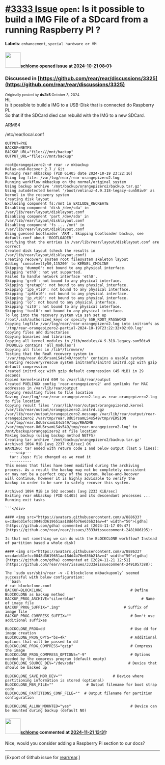 [\#3333 Issue](https://github.com/rear/rear/issues/3333) `open`: Is it possible to build a IMG File of a SDcard from a running Raspberry PI ?
=============================================================================================================================================

**Labels**: `enhancement`, `special hardware or VM`

#### <img src="https://avatars.githubusercontent.com/u/101384?v=4" width="50">[schlomo](https://github.com/schlomo) opened issue at [2024-10-21 08:01](https://github.com/rear/rear/issues/3333):

### Discussed in [https://github.com/rear/rear/discussions/3325](https://github.com/rear/rear/discussions/3325)

<div type='discussions-op-text'>

<sup>Originally posted by **ds2k5** October 3, 2024</sup>  
Hi,  
is it possible to build a IMG to a USB-Disk that is connected do
Raspberry PI.  
So that if the SDCard died can rebuild with the IMG to a new SDCard.

ARM64

/etc/rear/local.conf

    OUTPUT=PXE
    BACKUP=NETFS
    BACKUP_URL="file:///mnt/backup"
    OUTPUT_URL="file:///mnt/backup"

    root@orangepizero2:~# rear -v mkbackup 
    Relax-and-Recover 2.7 / Git
    Running rear mkbackup (PID 61405 date 2024-10-19 23:22:16)
    Using log file: /var/log/rear/rear-orangepizero2.log
    Running workflow mkbackup on the normal/original system
    Using backup archive '/mnt/backup/orangepizero2/backup.tar.gz'
    Using autodetected kernel '/boot/vmlinuz-4.9.318-legacy-sun50iw9' as kernel in the recovery system
    Creating disk layout
    Excluding component fs:/mnt in EXCLUDE_RECREATE
    Disabling component 'disk /dev/sda' in /var/lib/rear/layout/disklayout.conf
    Disabling component 'part /dev/sda' in /var/lib/rear/layout/disklayout.conf
    Disabling component 'fs ... /mnt' in /var/lib/rear/layout/disklayout.conf
    Using guessed bootloader 'ARM'. Skipping bootloader backup, see default.conf about 'BOOTLOADER'
    Verifying that the entries in /var/lib/rear/layout/disklayout.conf are correct
    Created disk layout (check the results in /var/lib/rear/layout/disklayout.conf)
    Creating recovery system root filesystem skeleton layout
    Adding 'console=ttyS0,115200' to KERNEL_CMDLINE
    Skipping 'dummy0': not bound to any physical interface.
    Skipping 'eth0': not yet supported.
    Failed to handle network interface 'eth0'.
    Skipping 'gre0': not bound to any physical interface.
    Skipping 'gretap0': not bound to any physical interface.
    Skipping 'ip6_vti0': not bound to any physical interface.
    Skipping 'ip6tnl0': not bound to any physical interface.
    Skipping 'ip_vti0': not bound to any physical interface.
    Skipping 'lo': not bound to any physical interface.
    Skipping 'sit0': not bound to any physical interface.
    Skipping 'tunl0': not bound to any physical interface.
    To log into the recovery system via ssh set up /root/.ssh/authorized_keys or specify SSH_ROOT_PASSWORD
    Copying logfile /var/log/rear/rear-orangepizero2.log into initramfs as '/tmp/rear-orangepizero2-partial-2024-10-19T23:22:32+02:00.log'
    Copying files and directories
    Copying binaries and libraries
    Copying all kernel modules in /lib/modules/4.9.318-legacy-sun50iw9 (MODULES contains 'all_modules')
    Copying all files in /lib*/firmware/
    Testing that the ReaR recovery system in '/var/tmp/rear.8dU5rsamLS4s549/rootfs' contains a usable system
    Creating recovery/rescue system initramfs/initrd initrd.cgz with gzip default compression
    Created initrd.cgz with gzip default compression (45 MiB) in 29 seconds
    Copied kernel+initrd 69M to /var/lib/rear/output
    Created PXELINUX config 'rear-orangepizero2' and symlinks for MAC addresses in /var/lib/rear/output
    Copying resulting files to file location
    Saving /var/log/rear/rear-orangepizero2.log as rear-orangepizero2.log to file location
    Copying result files '/var/lib/rear/output/orangepizero2.kernel /var/lib/rear/output/orangepizero2.initrd.cgz /var/lib/rear/output/orangepizero2.message /var/lib/rear/output/rear-orangepizero2 /var/tmp/rear.8dU5rsamLS4s549/tmp/VERSION /var/tmp/rear.8dU5rsamLS4s549/tmp/README /var/tmp/rear.8dU5rsamLS4s549/tmp/rear-orangepizero2.log' to /mnt/backup/orangepizero2 at file location
    Making backup (using backup method NETFS)
    Creating tar archive '/mnt/backup/orangepizero2/backup.tar.gz'
    Archived 1094 MiB [avg 2237 KiB/sec] OK
    WARNING: tar ended with return code 1 and below output (last 5 lines):
      ---snip---
      tar: /sys: file changed as we read it
      ----------
    This means that files have been modified during the archiving
    process. As a result the backup may not be completely consistent
    or may not be a perfect copy of the system. Relax-and-Recover
    will continue, however it is highly advisable to verify the
    backup in order to be sure to safely recover this system.

    Archived 1094 MiB in 502 seconds [avg 2233 KiB/sec]
    Exiting rear mkbackup (PID 61405) and its descendant processes ...
    Running exit tasks

    ```</div>

    #### <img src="https://avatars.githubusercontent.com/u/888633?u=cdaeb31efcc0048d3619651aa18dd4b76e636b21&v=4" width="50">[gdha](https://github.com/gdha) commented at [2024-11-17 09:47](https://github.com/rear/rear/issues/3333#issuecomment-2481086195):

    Is that not something we can do with the BLOCKCLONE workflow? Instead of partition based a whole disk?

    #### <img src="https://avatars.githubusercontent.com/u/888633?u=cdaeb31efcc0048d3619651aa18dd4b76e636b21&v=4" width="50">[gdha](https://github.com/gdha) commented at [2024-11-21 12:51](https://github.com/rear/rear/issues/3333#issuecomment-2491057388):

    The `sudo usr/sbin/rear -v -C blockclone mkbackuponly` seemed successful with below configuration:
    ```bash
    # cat blockclone.conf
    BACKUP=BLOCKCLONE                                        # Define BLOCKCLONE as backup method
    BACKUP_PROG_ARCHIVE="silverblue"                              # Name of image file
    BACKUP_PROG_SUFFIX=".img"                             # Suffix of image file
    BACKUP_PROG_COMPRESS_SUFFIX=""                           # Don't use additional suffixes

    BLOCKCLONE_PROG=dd                                       # Use dd for image creation
    BLOCKCLONE_PROG_OPTS="bs=4k"                             # Additional options that will be passed to dd
    BLOCKCLONE_PROG_COMPRESS="gzip"                          # Compress the image
    BLOCKCLONE_PROG_COMPRESS_OPTIONS="-9"                    # Options needed by the compress program (default empty)
    BLOCKCLONE_SOURCE_DEV="/dev/sda"                        # Device that should be backed up

    BLOCKCLONE_SAVE_MBR_DEV=""                       # Device where partitioning information is stored (optional)
    BLOCKCLONE_MBR_FILE=""               # Output filename for boot strap code
    BLOCKCLONE_PARTITIONS_CONF_FILE=""  # Output filename for partition configuration

    BLOCKCLONE_ALLOW_MOUNTED="yes"                           # Device can be mounted during backup (default NO)

#### <img src="https://avatars.githubusercontent.com/u/101384?v=4" width="50">[schlomo](https://github.com/schlomo) commented at [2024-11-21 13:31](https://github.com/rear/rear/issues/3333#issuecomment-2491165606):

Nice, would you consider adding a Raspberry Pi section to our docs?

------------------------------------------------------------------------

\[Export of Github issue for
[rear/rear](https://github.com/rear/rear).\]
